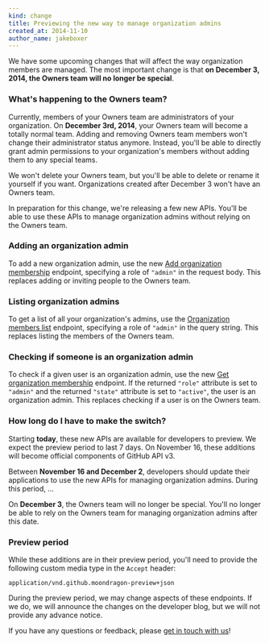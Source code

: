 ```yaml
---
kind: change
title: Previewing the new way to manage organization admins
created_at: 2014-11-10
author_name: jakeboxer
---
```

We have some upcoming changes that will affect the way organization members are managed. The most important change is that **on December 3, 2014, the Owners team will no longer be special**.

### What's happening to the Owners team?

Currently, members of your Owners team are administrators of your organization. On **December 3rd, 2014**, your Owners team will become a totally normal team. Adding and removing Owners team members won't change their administrator status anymore. Instead, you'll be able to directly grant admin permissions to your organization's members without adding them to any special teams.

We won't delete your Owners team, but you'll be able to delete or rename it yourself if you want. Organizations created after December 3 won't have an Owners team.

In preparation for this change, we're releasing a few new APIs. You'll be able to use these APIs to manage organization admins without relying on the Owners team.

### Adding an organization admin

To add a new organization admin, use the new [Add organization membership][add-org-membership] endpoint, specifying a role of `"admin"` in the request body. This replaces adding or inviting people to the Owners team.

### Listing organization admins

To get a list of all your organization's admins, use the [Organization members list][list-org-members] endpoint, specifying a role of `"admin"` in the query string. This replaces listing the members of the Owners team.

### Checking if someone is an organization admin

To check if a given user is an organization admin, use the new [Get organization membership][get-org-membership] endpoint. If the returned `"role"` attribute is set to `"admin"` and the returned `"state"` attribute is set to `"active"`, the user is an organization admin. This replaces checking if a user is on the Owners team.

### How long do I have to make the switch?

Starting **today**, these new APIs are available for developers to preview. We expect the preview period to last 7 days. On November 16, these additions will become official components of GitHub API v3.

Between **November 16 and December 2**, developers should update their applications to use the new APIs for managing organization admins. During this period, ... <TODO explain that the Owners team still functions as usual during this period.>

On **December 3**, the Owners team will no longer be special. You'll no longer be able to rely on the Owners team for managing organization admins after this date.

### Preview period

While these additions are in their preview period, you'll need to provide the following custom media type in the `Accept` header:

    application/vnd.github.moondragon-preview+json

During the preview period, we may change aspects of these endpoints. If we do, we will announce the changes on the developer blog, but we will not provide any advance notice.

If you have any questions or feedback, please [get in touch with us][contact]!

[contact]: https://github.com/contact?form[subject]=Organization+Admin+Pre-release+Preview
[add-org-membership]: /v3/orgs/members/#add-or-update-organization-membership
[list-org-members]: /v3/orgs/members/#members-list
[get-org-membership]: /v3/orgs/members/#get-organization-membership
